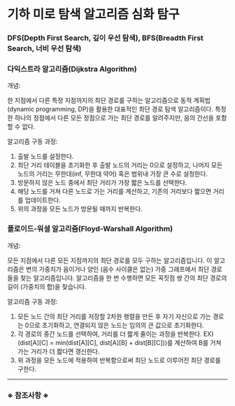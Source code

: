 # 기하 미로 탐색 알고리즘 심화 탐구

### DFS(Depth First Search, 깊이 우선 탐색), BFS(Breadth First Search, 너비 우선 탐색)

### 다익스트라 알고리즘(Dijkstra Algorithm)
  개념:
  
  한 지점에서 다른 특정 지점까지의 최단 경로를 구하는 알고리즘으로 동적 계획법(dynamic programming, DP)을 활용한 대표적인 최단 경로 탐색 알고리즘이다. 특정한 하나의 정점에서 다른 모든 정점으로 가는 최단 경로를 알려주지만, 음의 간선을 포함할 수 없다.

  알고리즘 구동 과정:
  
  1. 출발 노드를 설정한다.  
  2. 최단 거리 테이블을 초기화한 후 출발 노드의 거리는 0으로 설정하고, 나머지 모든 노드의 거리는 무한대(inf, 무한대 약어) 혹은 범위내 가장 큰 수로 설정한다.
  3. 방문하지 않은 노드 중에서 최단 거리가 가장 짧은 노드를 선택한다.
  4. 해당 노드를 거쳐 다른 노드로 가는 거리를 계산하고, 기존의 거리보다 짧으면 거리를 업데이트한다.
  5. 위의 과정을 모든 노드가 방문될 때까지 반복한다.
    
### 플로이드-워셜 알고리즘(Floyd-Warshall Algorithm)
  개념:
  
  모든 지점에서 다른 모든 지점까지의 최단 경로를 모두 구하는 알고리즘입니다. 이 알고리즘은 변의 가중치가 음이거나 양인 (음수 사이클은 없는) 가중 그래프에서 최단 경로들을 찾는 알고리즘입니다. 알고리즘을 한 번 수행하면 모든 꼭짓점 쌍 간의 최단 경로의 길이 (가중치의 합)을 찾습니다.

  알고리즘 구동 과정:
  
  1. 모든 노드 간의 최단 거리를 저장할 2차원 행렬을 만든 후 자기 자신으로 가는 경로는 0으로 초기화하고, 연결되지 않은 노드는 임의의 큰 값으로 초기화한다.
  2. 각 경로의 중간 노드를 선택하여, 거리를 더 짧게 줄이는 과정을 반복한다. EX) (dist[A][C] = min(dist[A][C], dist[A][B] + dist[B][C]))를 계산하여 B를 거쳐 가는 거리가 더 짧다면 갱신한다.
  3. 위 과정을 모든 노드에 적용하여 반복함으로써 최단 노드로 이루어진 최단 경로를 구한다.

* * *

### ※ 참조사항 ※

